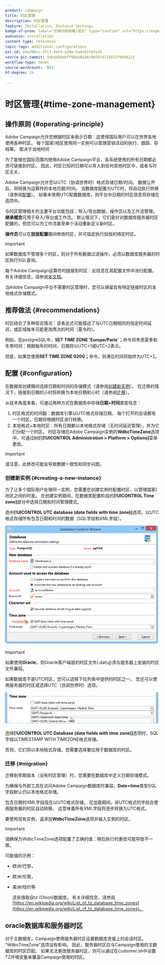 ```yaml
---
product: campaign
title: 时区管理
description: 时区管理
feature: Installation, Instance Settings
badge-v7-prem: label="仅限内部部署/混合" type="Caution" url="https://experienceleague.adobe.com/docs/campaign-classic/using/installing-campaign-classic/architecture-and-hosting-models/hosting-models-lp/hosting-models.html?lang=zh-Hans" tooltip="仅适用于内部部署和混合部署"
audience: installation
content-type: reference
topic-tags: additional-configurations
exl-id: e5ed96cc-3fc7-4af4-a29e-5a4c81f4fe39
source-git-commit: 14ba450ebff9bba6a36c0df07d715b7279604222
workflow-type: tm+mt
source-wordcount: '951'
ht-degree: 1%

---
```


# 时区管理{#time-zone-management}



## 操作原则 {#operating-principle}

Adobe Campaign允许您根据时区来表示日期：这使得国际用户可以在世界各地使用各种时区。 每个国家/地区使用同一实例可以管理营销活动的执行、跟踪、存档等。 取决于当地时间

为了能够在国际范围内使用Adobe Campaign平台，各系统使用的所有日期都必须可链接到时区。 因此，时区已知的日期可以导入到任何其他时区中，或者与时区无关。

Adobe Campaign允许您以UTC（协调世界时）格式存储日期/时间。 数据公开后，将转换为运算符的本地日期/时间。 当数据库配置为UTC时，将自动执行转换（请参阅[配置](#configuration)）。 如果未使用UTC配置数据库，则平台中日期的时区信息将存储在选项中。

与时区管理相关的主要平台功能包括：导入/导出数据、操作员以及工作流管理。 **继承概念**&#x200B;可用于导入/导出或工作流。 默认情况下，它们是针对数据库服务器时区配置的，但您可以为工作流甚至单个活动重新定义新时区。

**操作员**&#x200B;可以在&#x200B;**投放配置**&#x200B;期间修改时区，并可指定执行投放的特定时区。

>[!IMPORTANT]
>
>如果数据库不管理多个时区，则对于所有数据过滤操作，必须以数据库服务器的时区执行SQL查询。

每个Adobe Campaign运算符均链接到时区：此信息在其配置文件中进行配置。 有关详细信息，请参阅[本文档](../../platform/using/access-management.md)。

当Adobe Campaign平台不需要时区管理时，您可以保留具有特定链接时区的本地格式存储模式。

## 推荐做法 {#recommendations}

时区结合了多种现实情况：该表达式可能描述了与UTC日期相同的恒定时间延迟，或区域每年可能更改两次的时间（夏令时）。

例如，在postgreSQL中，**SET TIME ZONE &#39;Europe/Paris&#39;；**&#x200B;命令将考虑夏季和冬季时间：根据每年的时间，日期将以UTC+1或UTC+2表示。

但是，如果您使用&#x200B;**SET TIME ZONE 0200；**&#x200B;命令，则滞后时间将始终为UTC+2。

## 配置 {#configuration}

在数据库创建期间选择日期和时间的存储模式（请参阅[创建新实例](#creating-a-new-instance)）。 在迁移的情况下，链接到日期的小时将转换为本地日期和小时（请参阅[迁移](#migration)）。

从技术角度来看，可通过两种方式在数据库中存储&#x200B;**日期+时间**&#x200B;类型信息：

1. 时区格式的时间戳：数据库引擎以UTC格式存储日期。 每个打开的会话都有一个时区，日期将根据时区进行转换。
1. 本地格式+本地时区：所有日期都以本地格式存储（无时间延迟管理），并为它们分配一个时区。 时区存储在Adobe Campaign实例的&#x200B;**WdbcTimeZone**&#x200B;选项中，可通过树的&#x200B;**[!UICONTROL Administration > Platform > Options]**&#x200B;菜单更改。

>[!IMPORTANT]
>
>请注意，此修改可能会导致数据一致性和同步问题。

### 创建新实例 {#creating-a-new-instance}

为了让多个国际用户处理同一实例，您需要在创建实例时配置时区，以管理国家/地区之间的时差。 在创建实例期间，在数据库配置阶段的&#x200B;**[!UICONTROL Time zone]**&#x200B;部分中选择日期和时间管理模式。

选中&#x200B;**[!UICONTROL UTC database (date fields with time zone)]**&#x200B;选项，以UTC格式存储所有包含日期和时间的数据（SQL字段和XML字段）。

![](assets/install_wz_select_utc_option.png)

>[!IMPORTANT]
>
>如果使用&#x200B;**Oracle**，则Oracle客户端层的时区文件(.dat)必须与服务器上安装的时区文件兼容。

如果数据库不是UTC时区，您可以选择下拉列表中提供的时区之一。 您还可以使用服务器的时区或选择UTC（协调世界时）选项。

![](assets/install_wz_unselect_utc_option.png)

选择&#x200B;**[!UICONTROL UTC Database (date fields with time zone)]**&#x200B;选项时，SQL字段以TIMESTAMP WITH TIMEZONE格式存储。

否则，它们将以本地格式存储，您需要选择要应用于数据库的时区。

### 迁移 {#migration}

迁移到早期版本（没有时区管理）时，您需要在数据库中定义日期存储模式。

为确保与外部工具在访问Adobe Campaign数据库时兼容，**Date+time**&#x200B;类型SQL字段默认仍以本地格式存储。

包含日期的XML字段现在以UTC格式存储。 在加载期间，非UTC格式的字段会使用服务器的时区自动转换。 这意味着所有XML字段将逐步转换为UTC格式。

要使用现有实例，请添加&#x200B;**WdbcTimeZone**&#x200B;选项并输入实例的时区。

>[!IMPORTANT]
>
>请确保为WdbcTimeZone选项配置了正确的值：稍后执行的更改可能导致不一致。

可能值的示例：

* 欧洲/巴黎，
* 欧洲/伦敦，
* 美洲/纽约等

  这些值取自tz (Olson)数据库。 有关详细信息，请参阅[https://en.wikipedia.org/wiki/List_of_tz_database_time_zones](https://en.wikipedia.org/wiki/List_of_tz_database_time_zones)。

## oracle数据库和服务器时区

对于主数据库，Campaign使用服务器时区设置数据库连接上的会话时区。 “WdbcTimeZone”选项没有影响。 因此，服务器时区应与Campaign使用的主数据库的时区匹配。 如果无法更改服务器时区，则可以通过在customer.sh中设置TZ环境变量来覆盖Campaign使用的时区。
